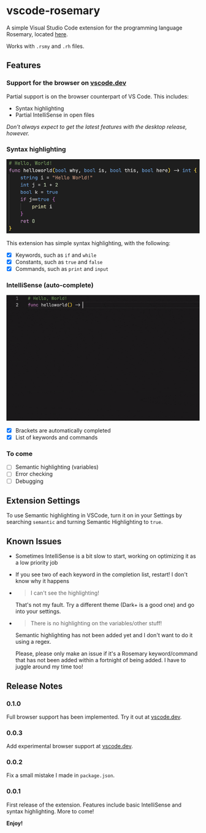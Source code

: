 # vscode-rosemary

A simple Visual Studio Code extension for the programming language Rosemary, located [here](https://github.com/spartanproj/rosemary).

Works with `.rsmy` and `.rh` files.

## Features

### Support for the browser on [vscode.dev](https://vscode.dev)

Partial support is on the browser counterpart of VS Code. This includes:

- Syntax highlighting
- Partial IntelliSense in open files

*Don't always expect to get the latest features with the desktop release, however.*

### Syntax highlighting

![Demo of syntax highlighting](images/syntax-highlighting.png)

This extension has simple syntax highlighting, with the following:

- [x] Keywords, such as `if` and `while`
- [x] Constants, such as `true` and `false`
- [x] Commands, such as `print` and `input`

### IntelliSense (auto-complete)

![Demo of IntelliSense](images/intellisense.gif)

- [x] Brackets are automatically completed
- [x] List of keywords and commands

### To come

- [ ] Semantic highlighting (variables)
- [ ] Error checking
- [ ] Debugging

## Extension Settings

To use Semantic highlighting in VSCode, turn it on in your Settings by searching `semantic` and turning Semantic Highlighting to `true`.

## Known Issues

- Sometimes IntelliSense is a bit slow to start, working on optimizing it as a low priority job
- If you see two of each keyword in the completion list, restart! I don't know why it happens
- > I can't see the highlighting!
  
  That's not my fault. Try a different theme (Dark+ is a good one) and go into your settings.
- > There is no highlighting on the variables/other stuff!
  
  Semantic highlighting has not been added yet and I don't want to do it using a regex.
  
  Please, please only make an issue if it's a Rosemary keyword/command that has not been added within a fortnight of being added. I have to juggle around my time too!

## Release Notes

### 0.1.0

Full browser support has been implemented. Try it out at [vscode.dev](https://vscode.dev).

### 0.0.3

Add experimental browser support at [vscode.dev](https://vscode.dev).

### 0.0.2

Fix a small mistake I made in `package.json`.

### 0.0.1

First release of the extension.
Features include basic IntelliSense and syntax highlighting. More to come!

**Enjoy!**
